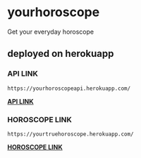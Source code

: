 # yourhoroscope

Get your everyday horoscope

## deployed on herokuapp

### API LINK
```shell
https://yourhoroscopeapi.herokuapp.com/
```
[**API LINK**](https://yourhoroscopeapi.herokuapp.com/)

### HOROSCOPE LINK
```shell
https://yourtruehoroscope.herokuapp.com/
```
[**HOROSCOPE LINK**](https://yourtruehoroscope.herokuapp.com/) 
